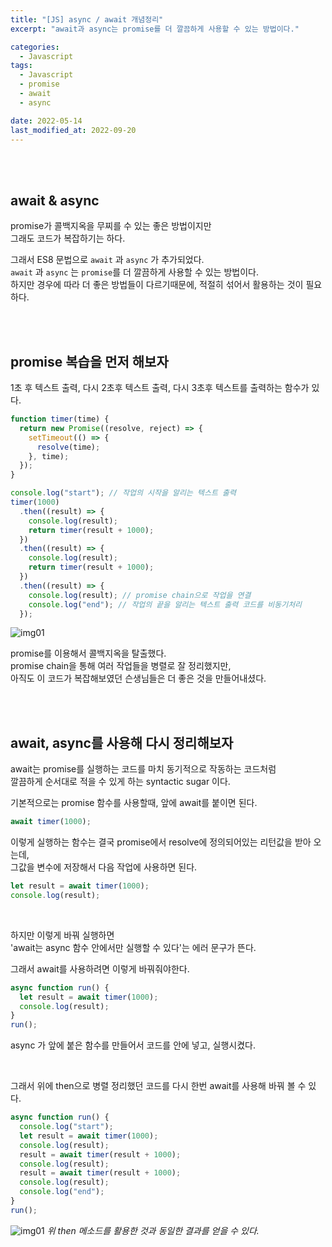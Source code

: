 ```yaml
---
title: "[JS] async / await 개념정리"
excerpt: "await과 async는 promise를 더 깔끔하게 사용할 수 있는 방법이다."

categories:
  - Javascript
tags:
  - Javascript
  - promise
  - await
  - async

date: 2022-05-14
last_modified_at: 2022-09-20
---
```


<br>
<br>

## await & async

promise가 콜백지옥을 무찌를 수 있는 좋은 방법이지만<br>
그래도 코드가 복잡하기는 하다.

그래서 ES8 문법으로 `await` 과 `async` 가 추가되었다.<br>
`await` 과 `async` 는 `promise`를 더 깔끔하게 사용할 수 있는 방법이다.<br>
하지만 경우에 따라 더 좋은 방법들이 다르기때문에, 적절히 섞어서 활용하는 것이 필요하다.

<br>
<br>

## promise 복습을 먼저 해보자

1초 후 텍스트 출력, 다시 2초후 텍스트 출력, 다시 3초후 텍스트를 출력하는 함수가 있다.

```javascript
function timer(time) {
  return new Promise((resolve, reject) => {
    setTimeout(() => {
      resolve(time);
    }, time);
  });
}

console.log("start"); // 작업의 시작을 알리는 텍스트 출력
timer(1000)
  .then((result) => {
    console.log(result);
    return timer(result + 1000);
  })
  .then((result) => {
    console.log(result);
    return timer(result + 1000);
  })
  .then((result) => {
    console.log(result); // promise chain으로 작업을 연결
    console.log("end"); // 작업의 끝을 알리는 텍스트 출력 코드를 비동기처리
  });
```

![img01](https://user-images.githubusercontent.com/81657811/191149879-eff0b77d-fafd-44b7-9c8e-99220af2276b.png)

promise를 이용해서 콜백지옥을 탈출했다.<br>
promise chain을 통해 여러 작업들을 병렬로 잘 정리했지만,<br>
아직도 이 코드가 복잡해보였던 슨생님들은 더 좋은 것을 만들어내셨다.

<br>
<br>

## await, async를 사용해 다시 정리해보자

await는 promise를 실행하는 코드를 마치 동기적으로 작동하는 코드처럼<br>
깔끔하게 순서대로 적을 수 있게 하는 syntactic sugar 이다.

기본적으로는 promise 함수를 사용할때, 앞에 await를 붙이면 된다.

```javascript
await timer(1000);
```

이렇게 실행하는 함수는 결국 promise에서 resolve에 정의되어있는 리턴값을 받아 오는데,<br>
그값을 변수에 저장해서 다음 작업에 사용하면 된다.

```javascript
let result = await timer(1000);
console.log(result);
```

<br>

하지만 이렇게 바꿔 실행하면<br>
'await는 async 함수 안에서만 실행할 수 있다'는 에러 문구가 뜬다.

그래서 await를 사용하려면 이렇게 바꿔줘야한다.

```javascript
async function run() {
  let result = await timer(1000);
  console.log(result);
}
run();
```

async 가 앞에 붙은 함수를 만들어서 코드를 안에 넣고, 실행시켰다.

<br>

그래서 위에 then으로 병렬 정리했던 코드를 다시 한번 await를 사용해 바꿔 볼 수 있다.

```javascript
async function run() {
  console.log("start");
  let result = await timer(1000);
  console.log(result);
  result = await timer(result + 1000);
  console.log(result);
  result = await timer(result + 1000);
  console.log(result);
  console.log("end");
}
run();
```

![img01](https://user-images.githubusercontent.com/81657811/191149879-eff0b77d-fafd-44b7-9c8e-99220af2276b.png)
_위 then 메소드를 활용한 것과 동일한 결과를 얻을 수 있다._

<br>
<br>

##
